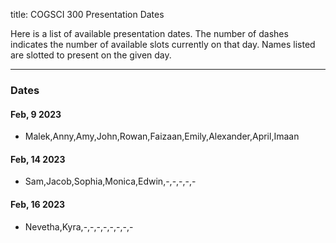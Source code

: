 title: COGSCI 300 Presentation Dates

Here is a list of available presentation dates.  The number of dashes indicates the number of available slots currently on that day.  Names listed are slotted to present on the given day.

 * * *

### Dates
 
#### Feb, 9 2023

 * Malek,Anny,Amy,John,Rowan,Faizaan,Emily,Alexander,April,Imaan

#### Feb, 14 2023

 * Sam,Jacob,Sophia,Monica,Edwin,-,-,-,-,-

#### Feb, 16 2023

 * Nevetha,Kyra,-,-,-,-,-,-,-,-
